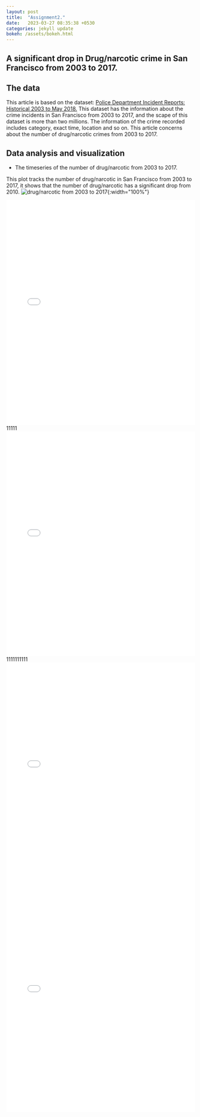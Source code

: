 ```yaml
---
layout: post
title:  "Assignment2."
date:   2023-03-27 08:35:38 +0530
categories: jekyll update
bokeh: /assets/bokeh.html
---
```


## A significant drop in Drug/narcotic crime in San Francisco from 2003 to 2017.

## The data

This article is based on the dataset: <a href="https://data.sfgov.org/Public-Safety/Police-Department-Incident-Reports-Historical-2003/tmnf-yvry">Police Department Incident Reports: Historical 2003 to May 2018.</a>
This dataset has the information about the crime incidents in San Francisco from 2003 to 2017, and the scape of this dataset is more than two millions.
The information of the crime recorded includes category, exact time, location and so on. This article concerns about
the number of drug/narcotic crimes from 2003 to 2017. 

## Data analysis and visualization

* The timeseries of the number of drug/narcotic from 2003 to 2017.

This plot tracks the number of drug/narcotic in San Francisco from 2003 to 2017, it shows that the number 
of drug/narcotic has a significant drop from 2010.
![drug/narcotic from 2003 to 2017]({{site.baseurl}}/images/DRUG.png){:width="100%"}

<iframe src="{https://hao83.github.io/assets/bokeh.html}" width="100%" height="600px" frameborder="0">
    Sorry, your browser doesn't support iframes.
</iframe>
11111

<iframe src="{{page.bokeh}}" width="100%" height="600px" frameborder="0">
    Sorry, your browser doesn't support iframes.
</iframe>
1111111111

<iframe src="{{{site.baseurl}}/assets/bokeh.html}" width="100%" height="600px" frameborder="0">
    Sorry, your browser doesn't support iframes.
</iframe>

<iframe src="{https://baidu.com}" width="100%" height="600px" frameborder="0">
    Sorry, your browser doesn't support iframes.
</iframe>
